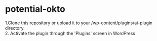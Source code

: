 # potential-okto
1.Clone this repository or upload it to your /wp-content/plugins/ai-plugin directory.<br/>
2. Activate the plugin through the 'Plugins' screen in WordPress <br/>
